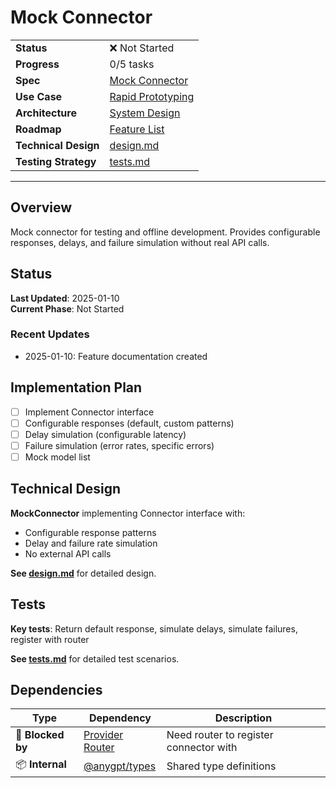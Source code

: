 # Mock Connector

| | |
|---|---|
| **Status** | ❌ Not Started |
| **Progress** | 0/5 tasks |
| **Spec** | [Mock Connector](../../../../products/anygpt/specs/README.md#provider-connectors) |
| **Use Case** | [Rapid Prototyping](../../../../products/anygpt/cases/rapid-prototyping.md) |
| **Architecture** | [System Design](../../architecture.md) |
| **Roadmap** | [Feature List](../../roadmap.md) |
| **Technical Design** | [design.md](./design.md) |
| **Testing Strategy** | [tests.md](./tests.md) |

---

## Overview

Mock connector for testing and offline development. Provides configurable responses, delays, and failure simulation without real API calls.

## Status

**Last Updated**: 2025-01-10  
**Current Phase**: Not Started

### Recent Updates
- 2025-01-10: Feature documentation created

## Implementation Plan

- [ ] Implement Connector interface
- [ ] Configurable responses (default, custom patterns)
- [ ] Delay simulation (configurable latency)
- [ ] Failure simulation (error rates, specific errors)
- [ ] Mock model list

## Technical Design

**MockConnector** implementing Connector interface with:
- Configurable response patterns
- Delay and failure rate simulation
- No external API calls

**See [design.md](./design.md)** for detailed design.

## Tests

**Key tests**: Return default response, simulate delays, simulate failures, register with router

**See [tests.md](./tests.md)** for detailed test scenarios.

## Dependencies

| Type | Dependency | Description |
|------|------------|-------------|
| 🚫 **Blocked by** | [Provider Router](../1-2-provider-router/) | Need router to register connector with |
| 📦 **Internal** | [@anygpt/types](../../packages/types/) | Shared type definitions |

